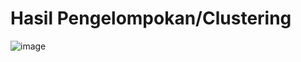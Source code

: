 Hasil Pengelompokan/Clustering
==============================
![image](https://github.com/FikkoMuharavid/Clustering-DBScan/assets/114418487/b267eea8-6c58-45d5-807d-6c9b1290d90f)
